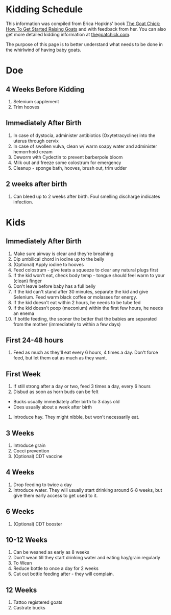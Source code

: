 # Kidding Schedule
This information was compiled from Erica Hopkins' book [The Goat Chick: How To Get Started Raising Goats](https://www.amazon.com/Goat-Chick-Started-Raising-Goats-ebook/dp/B07BD3B7L3/) and with feedback from her. You can also get more detailed kidding information at [thegoatchick.com](http://www.thegoatchick.com/kidding.html).

The purpose of this page is to better understand what needs to be done in the whirlwind of having baby goats.

# Doe
## 4 Weeks Before Kidding
1. Selenium supplement
1. Trim hooves

## Immediately After Birth
1. In case of dystocia, administer antibiotics (Oxytetracycline) into the uterus through cervix
1. In case of swollen vulva, clean w/ warm soapy water and administer hemorrhoid cream
1. Deworm with Cydectin to prevent barberpole bloom
1. Milk out and freeze some colostrum for emergency
1. Cleanup - sponge bath, hooves, brush out, trim udder

## 2 weeks after birth
1. Can bleed up to 2 weeks after birth. Foul smelling discharge indicates infection.

# Kids
## Immediately After Birth
1. Make sure airway is clear and they're breathing
1. Dip umbilical chord in iodine up to the belly
1. (Optional) Apply iodine to hooves
1. Feed colostrum - give teats a squeeze to clear any natural plugs first
1. If the kid won't eat, check body temp - tongue should feel warm to your (clean) finger
1. Don't leave before baby has a full belly
1. If the kid can't stand after 30 minutes, separate the kid and give Selenium. Feed warm black coffee or molasses for energy.
1. If the kid doesn't eat within 2 hours, he needs to be tube fed
1. If the kid doesn't poop (meconium) within the first few hours, he needs an enema
1. If bottle feeding, the sooner the better that the babies are separated from the mother (immediately to within a few days)

## First 24-48 hours
1. Feed as much as they'll eat every 6 hours, 4 times a day. Don't force feed, but let them eat as much as they want.

## First Week
1. If still strong after a day or two, feed 3 times a day, every 6 hours
1. Disbud as soon as horn buds can be felt
  * Bucks usually immediately after birth to 3 days old
  * Does usually about a week after birth
1. Introduce hay. They might nibble, but won't necessarily eat.

## 3 Weeks
1. Introduce grain
1. Cocci prevention
1. (Optional) CDT vaccine

## 4 Weeks
1. Drop feeding to twice a day
1. Introduce water. They will usually start drinking around 6-8 weeks, but give them early access to get used to it.

## 6 Weeks
1. (Optional) CDT booster

## 10-12 Weeks
1. Can be weaned as early as 8 weeks
1. Don't wean till they start drinking water and eating hay/grain regularly
1. To Wean
  1. Reduce bottle to once a day for 2 weeks
  1. Cut out bottle feeding after - they will complain.

## 12 Weeks
1. Tattoo registered goats
1. Castrate bucks
